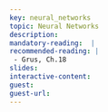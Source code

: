 ```yaml
---
key: neural_networks
topic: Neural Networks
description:
mandatory-reading:  |
recommended-reading: | 
 - Grus, Ch.18
slides: 
interactive-content:
guest:
guest-url:
---
```






